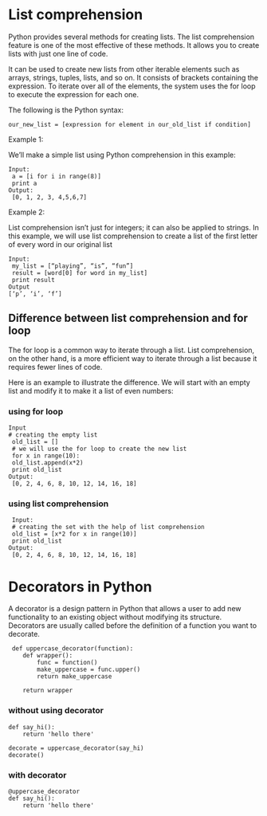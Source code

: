 # List comprehension

Python provides several methods for creating lists. The list comprehension feature is one of the most effective of these methods. It allows you to create lists with just one line of code.


It can be used to create new lists from other iterable elements such as arrays, strings, tuples, lists, and so on. It consists of brackets containing the expression. To iterate over all of the elements, the system uses the for loop to execute the expression for each one.

The following is the Python syntax:
```
our_new_list = [expression for element in our_old_list if condition]
```
Example 1:

We’ll make a simple list using Python comprehension in this example:
```
Input:
 a = [i for i in range(8)]
 print a
Output:
 [0, 1, 2, 3, 4,5,6,7]
 ```

 Example 2:

List comprehension isn’t just for integers; it can also be applied to strings. In this example, we will use list comprehension to create a list of the first letter of every word in our original list
```
Input: 
 my_list = [“playing”, “is”, “fun”]
 result = [word[0] for word in my_list]
 print result
Output
[‘p’, ‘i’, ‘f’]
```

## Difference between list comprehension and for loop
The for loop is a common way to iterate through a list. List comprehension, on the other hand, is a more efficient way to iterate through a list because it requires fewer lines of code.

Here is an example to illustrate the difference. We will start with an empty list and modify it to make it a list of even numbers:

### using for loop
```
Input
# creating the empty list
 old_list = []
 # we will use the for loop to create the new list
 for x in range(10):
 old_list.append(x*2)
 print old_list 
Output: 
 [0, 2, 4, 6, 8, 10, 12, 14, 16, 18]
 ```
 ### using list comprehension
```
 Input: 
 # creating the set with the help of list comprehension
 old_list = [x*2 for x in range(10)]
 print old_list
Output:
 [0, 2, 4, 6, 8, 10, 12, 14, 16, 18]
 ```

 # Decorators in Python

 A decorator is a design pattern in Python that allows a user to add new functionality to an existing object without modifying its structure. Decorators are usually called before the definition of a function you want to decorate. 
```
 def uppercase_decorator(function):
    def wrapper():
        func = function()
        make_uppercase = func.upper()
        return make_uppercase

    return wrapper
```

### without using decorator
```
def say_hi():
    return 'hello there'

decorate = uppercase_decorator(say_hi)
decorate()
```
### with  decorator
```
@uppercase_decorator
def say_hi():
    return 'hello there'
```
